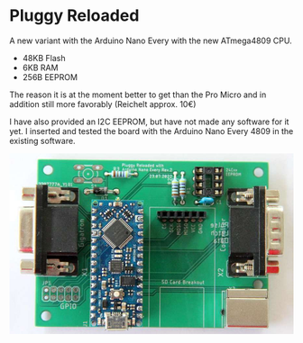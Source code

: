 # Pluggy Reloaded
A new variant with the Arduino Nano Every with the new ATmega4809 CPU.
- 48KB Flash
- 6KB RAM
- 256B EEPROM

The reason it is at the moment better to get than the Pro Micro and in addition still more favorably (Reichelt approx. 10€)

I have also provided an I2C EEPROM, but have not made any software for it yet. I inserted and tested the board with the Arduino Nano Every 4809 in the existing software.

![PluggyReloadedEvery](picture/PluggyReloadedEvery.jpg)
